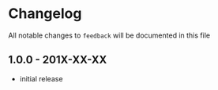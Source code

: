 # Changelog

All notable changes to `feedback` will be documented in this file

## 1.0.0 - 201X-XX-XX

- initial release
